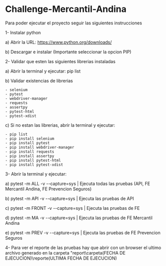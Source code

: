 # Challenge-Mercantil-Andina

Para poder ejecutar el proyecto seguir las siguientes instrucciones 


1- Instalar python


 a) Abrir la URL: https://www.python.org/downloads/ 
 
 b) Descargar e instalar (Importante seleccionar la opcion PIP)
 
2- Validar que esten las siguientes librerias instaladas


  a) Abrir la terminal y ejecutar: pip list
  
  b) Validar existencias de librerias
  
    - selenium
    - pytest
    - webdriver-manager
    - requests
    - assertpy
    - pytest-html
    - pytest-xdist
    
  c) Si no estan las librerias, abrir la terminal y ejecutar:
  
    - pip list
    - pip install selenium
    - pip install pytest
    - pip install webdriver-manager
    - pip install requests
    - pip install assertpy
    - pip install pytest-html
    - pip install pytest-xdist
    
3- Abrir la terminal y ejecutar:

  a) pytest -m ALL -v --capture=sys     | Ejecuta todas las pruebas (API, FE Mercantil Andina, FE Prevencion Seguros)
  
  b) pytest -m API -v --capture=sys     | Ejecuta las pruebas de API
  
  c) pytest -m FRONT -v --capture=sys   | Ejecuta las pruebas de FE
  
  d) pytest -m MA -v --capture=sys      | Ejecuta las pruebas de FE Mercantil Andina
  
  e) pytest -m PREV -v --capture=sys    | Ejecuta las pruebas de FE Prevencion Seguros
  
 4- Para ver el reporte de las pruebas hay que abrir con un browser el ultimo archivo generado en la carpeta "report\carpeta(FECHA DE EJECUCION)\reporte(ULTIMA FECHA DE EJECUCION)
